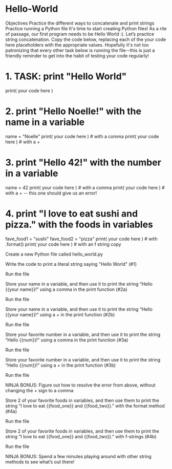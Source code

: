 # Hello-World

Objectives
Practice the different ways to concatenate and print strings
Practice running a Python file
It's time to start creating Python files! As a rite of passage, our first program needs to be Hello World :). Let’s practice string concatenation. Copy the code below, replacing each of the your code here placeholders with the appropriate values. Hopefully it's not too patronizing that every other task below is running the file--this is just a friendly reminder to get into the habit of testing your code regularly!

# 1. TASK: print "Hello World"
print( your code here )
# 2. print "Hello Noelle!" with the name in a variable
name = "Noelle"
print( your code here )	# with a comma
print( your code here )	# with a +
# 3. print "Hello 42!" with the number in a variable
name = 42
print( your code here )	# with a comma
print( your code here )	# with a +	-- this one should give us an error!
# 4. print "I love to eat sushi and pizza." with the foods in variables
fave_food1 = "sushi"
fave_food2 = "pizza"
print( your code here ) # with .format()
print( your code here ) # with an f string
copy

Create a new Python file called hello_world.py

Write the code to print a literal string saying "Hello World" (#1)

Run the file

Store your name in a variable, and then use it to print the string “Hello {{your name}}!” using a comma in the print function (#2a)

Run the file

Store your name in a variable, and then use it to print the string “Hello {{your name}}!” using a + in the print function (#2b)

Run the file

Store your favorite number in a variable, and then use it to print the string “Hello {{num}}!” using a comma in the print function (#3a)

Run the file

Store your favorite number in a variable, and then use it to print the string “Hello {{num}}!” using a + in the print function (#3b)

Run the file

NINJA BONUS: Figure out how to resolve the error from above, without changing the + sign to a comma

Store 2 of your favorite foods in variables, and then use them to print the string “I love to eat {{food_one}} and {{food_two}}.” with the format method (#4a)

Run the file

Store 2 of your favorite foods in variables, and then use them to print the string “I love to eat {{food_one}} and {{food_two}}.” with f-strings (#4b)

Run the file

NINJA BONUS: Spend a few minutes playing around with other string methods to see what’s out there!

